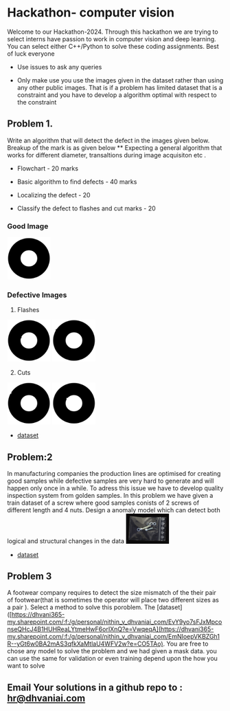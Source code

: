 # Hackathon- computer vision
Welcome to our Hackathon-2024. Through this hackathon we are trying to select interns have passion to work in computer vision and deep learning. You can select either C++/Python to solve these coding assignments. Best of luck everyone  

* Use issues to ask any queries 

* Only make use you use the images given in the dataset rather than using any other public images. That is if a problem has limited dataset that is a constraint and you have to develop a algorithm optimal with respect to the constraint 

## Problem 1. 
Write an algorithm that will detect the defect in the images given below. Breakup of the mark is as given below
** Expecting a general algorithm that works for different diameter, transaltions during image acquisiton etc . 

* Flowchart - 20 marks
  
* Basic algorithm to find defects - 40 marks
  
* Localizing the defect - 20
  
* Classify the defect to flashes and cut marks - 20
  
### Good Image
<img src=dataset1/good.png width="20%" height="20%">

### Defective Images
1. Flashes

<img src=dataset1/defect1.png width="20%" height="20%"> <img src=dataset1/defect4.png width="20%" height="20%">

2. Cuts

<img src=dataset1/defect2.png width="20%" height="20%"> <img src=dataset1/defect3.png width="20%" height="20%">

* [dataset](https://github.com/Dhvani-Analytics/hackathon-2024/tree/a4f204e8f76f472631d2f9d2902931937f3e0f63/dataset1)

## Problem:2 
In manufacturing companies the production lines are optimised for creating good samples while defective samples are very hard to generate and will happen only once in a while. To adress this issue we have to develop quality inspection system from golden samples. In this problem we have given a train dataset of a screw where good samples conists of 2 screws of different length and 4 nuts. Design a anomaly model which can detect both logical and structural changes in the data
<img src=dataset2/train/good/000.png width="20%" height="20%">

* [dataset](https://github.com/Dhvani-Analytics/hackathon-2024/tree/a4f204e8f76f472631d2f9d2902931937f3e0f63/dataset2)


## Problem 3 
 A footwear company requires to detect the size mismatch of the their pair of footwear(that is sometimes the operator will place two different sizes as a pair ). Select a method to solve this poroblem. The [dataset]([https://dhvani365-my.sharepoint.com/:f:/g/personal/nithin_v_dhvaniai_com/EvY9yo7sFJxMpconseQHcJ4B1HUHReaLYtmeHwF6orIXnQ?e=VwqeqA](https://dhvani365-my.sharepoint.com/:f:/g/personal/nithin_v_dhvaniai_com/EmNIoepVKBZGh1R--yGt6w0BA2mAS3qfkXaMtlaU4WFV2w?e=CO5TAo). You are free to chose any model to solve the problem and we had given a mask data. you can use the same for validation or even training depend upon the how you want to solve
 

## Email Your solutions in a github repo to : hr@dhvaniai.com 
